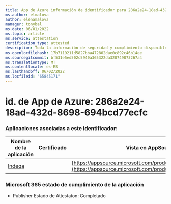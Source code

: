 ```yaml
---
title: App de Azure información de identificador para 286a2e24-18ad-432d-8698-694bcd77ecfc
ms.author: elmalova
author: elenamalova
manager: tonybal
ms.date: 06/01/2022
ms.topic: article
ms.service: attestation
certification_type: attested
description: Toda la información de seguridad y cumplimiento disponible para 286a2e24-18ad-432d-8698-694bcd77ecfc.
ms.openlocfilehash: 17b7119211d5827bba472802dae0c892c46b14ee
ms.sourcegitcommit: bf531e5ed502c5940a365322da320749873267a4
ms.translationtype: MT
ms.contentlocale: es-ES
ms.lasthandoff: 06/02/2022
ms.locfileid: "65845171"
---
```

# <a name="azure-app-id-286a2e24-18ad-432d-8698-694bcd77ecfc"></a>id. de App de Azure: 286a2e24-18ad-432d-8698-694bcd77ecfc


### <a name="apps-associated-with-this-id"></a>Aplicaciones asociadas a este identificador:
| **Nombre de la aplicación** | **Certificado** | **Vista en AppSource** |
|--------------|---------------|-----------------------|
| [Indeqa](../forward/WA200003277.md) |  | [https://appsource.microsoft.com/product/office/WA200003277](https://appsource.microsoft.com/product/office/WA200003277) |

### <a name="microsoft-365-app-compliance-status"></a>Microsoft 365 estado de cumplimiento de la aplicación
- Publisher Estado de Attestaton: Completado
